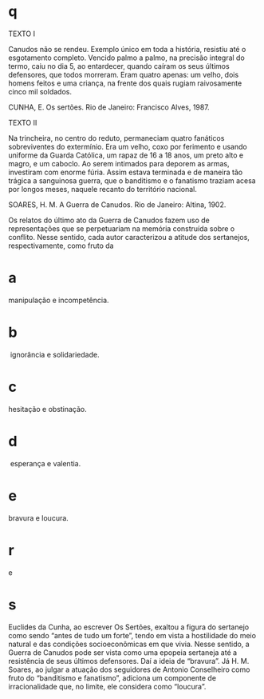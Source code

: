 # q
TEXTO I

Canudos não se rendeu. Exemplo único em toda a história, resistiu até o esgotamento completo. Vencido palmo a palmo, na precisão integral do termo, caiu no dia 5, ao entardecer, quando caíram os seus últimos defensores, que todos morreram. Eram quatro apenas: um velho, dois homens feitos e uma criança, na frente dos quais rugiam raivosamente cinco mil soldados.

CUNHA, E. Os sertões. Rio de Janeiro: Francisco Alves, 1987.

TEXTO II

Na trincheira, no centro do reduto, permaneciam quatro fanáticos sobreviventes do extermínio. Era um velho, coxo por ferimento e usando uniforme da Guarda Católica, um rapaz de 16 a 18 anos, um preto alto e magro, e um caboclo. Ao serem intimados para deporem as armas, investiram com enorme fúria. Assim estava terminada e de maneira tão trágica a sanguinosa guerra, que o banditismo e o fanatismo traziam acesa por longos meses, naquele recanto do território nacional.

SOARES, H. M. A Guerra de Canudos. Rio de Janeiro: Altina, 1902.

Os relatos do último ato da Guerra de Canudos fazem uso de representações que se perpetuariam na memória construída sobre o conflito. Nesse sentido, cada autor caracterizou a atitude dos sertanejos, respectivamente, como fruto da

# a
manipulação e incompetência.

# b
 ignorância e solidariedade.

# c
hesitação e obstinação.

# d
 esperança e valentia.

# e
bravura e loucura.

# r
e

# s
Euclides da Cunha, ao escrever Os Sertões, exaltou a figura do sertanejo como sendo “antes de tudo um forte”, tendo em vista a hostilidade do meio natural e das condições socioeconômicas em que vivia. Nesse sentido, a Guerra de Canudos pode ser vista como uma epopeia sertaneja até a resistência de seus últimos defensores. Daí a ideia de “bravura”. Já H. M. Soares, ao julgar a atuação dos seguidores de Antonio Conselheiro como fruto do “banditismo e fanatismo”, adiciona um componente de irracionalidade que, no limite, ele considera como “loucura”.
